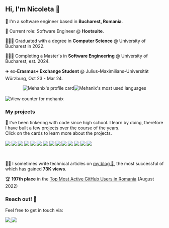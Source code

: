 ## Hi, I'm Nicoleta 🌸

🌸 I'm a software engineer based in **Bucharest, Romania**.

🦉 Current role: Software Engineer @ **Hootsuite**.

👩🏻‍🎓 Graduated with a degree in **Computer Science** @ University of Bucharest in 2022.

👩🏻‍💻 Completing a Master's in **Software Engineering** @ University of Bucharest, est. 2024.

✈️  ex-**Erasmus+ Exchange Student** @ Julius-Maximilians-Universität Würzburg, Oct 23 - Mar 24.

<div style="display:flex; flex-direction:row; align-items:center; justify-content:center;">

<img src="https://readme-stats.clckblog.space/api?username=mehanix&count_private=true&show_icons=true&theme=dracula&hide=contribs" alt="Mehanix's profile card">
<img src="https://readme-stats.clckblog.space/api/top-langs/?username=mehanix&hide=haskell,html&exclude_repo=Downbeat&langs_count=6&size_weight=0.5&count_weight=0.5&layout=compact&card_width=260&theme=dracula" alt="Mehanix's most used languages">
</div>
<br/>
<img src="https://komarev.com/ghpvc/?username=mehanix&color=FF4F8B&style=for-the-badge&label=Profile+views+since+August+2022" alt="View counter for mehanix">

### My projects

🌸 I've been tinkering with code since high school. I learn by doing, therefore I have built a few projects over the course of the years.<br> Click on the cards to learn more about the projects.

<a href="https://github.com/mehanix/arcada">
  <img align="center" src="https://readme-stats.clckblog.space/api/pin/?username=mehanix&repo=arcada&theme=dracula" />
</a>

<a href="https://github.com/mehanix/ripple">
  <img align="center" src="https://readme-stats.clckblog.space/api/pin/?username=mehanix&repo=ripple&theme=dracula" />
</a>

<a href="https://github.com/mehanix/TidyCobra">
  <img align="center" src="https://readme-stats.clckblog.space/api/pin/?username=mehanix&repo=TidyCobra&theme=dracula" />
</a>

<a href="https://github.com/mehanix/learnAnatomy">
  <img align="center" src="https://readme-stats.clckblog.space/api/pin/?username=mehanix&repo=learnAnatomy&theme=dracula" />
</a>

<a href="https://github.com/mehanix/Downbeat">
  <img align="center" src="https://readme-stats.clckblog.space/api/pin/?username=mehanix&repo=Downbeat&theme=dracula" />
</a>

<a href="https://github.com/mehanix/PancakeTower">
  <img align="center" src="https://readme-stats.clckblog.space/api/pin/?username=mehanix&repo=PancakeTower&theme=dracula" />
</a>

<a href="https://github.com/mehanix/Cave-Run">
  <img align="center" src="https://readme-stats.clckblog.space/api/pin/?username=mehanix&repo=Cave-Run&theme=dracula" />
</a>

<a href="https://github.com/mehanix/Flora">
  <img align="center" src="https://readme-stats.clckblog.space/api/pin/?username=mehanix&repo=Flora&theme=dracula" />
</a>

<a href="https://github.com/mehanix/Blackout">
  <img align="center" src="https://readme-stats.clckblog.space/api/pin/?username=mehanix&repo=Blackout&theme=dracula" />
</a>

<a href="https://github.com/mehanix/Enigma">
  <img align="center" src="https://readme-stats.clckblog.space/api/pin/?username=mehanix&repo=Enigma&theme=dracula" />
</a>

<a href="https://github.com/mehanix/21cardtrick">
  <img align="center" src="https://readme-stats.clckblog.space/api/pin/?username=mehanix&repo=21cardtrick&theme=dracula" />
</a>

<a href="https://github.com/mehanix/Storyboard">
  <img align="center" src="https://readme-stats.clckblog.space/api/pin/?username=mehanix&repo=Storyboard&theme=dracula" />
</a>

<a href="https://github.com/mehanix/IntroductionToRobotics">
  <img align="center" src="https://readme-stats.clckblog.space/api/pin/?username=mehanix&repo=IntroductionToRobotics&theme=dracula" />
</a>

<a href="https://github.com/mehanix/teme-fmi">
  <img align="center" src="https://readme-stats.clckblog.space/api/pin/?username=mehanix&repo=teme-fmi&theme=dracula" />
</a>

<br></br>
✍🏻 I sometimes write technical articles on <a href=https://medium.com/@mehanix>my blog 📝</a>, the most successful of which has gained <b>73K views</b>.

🏆 **197th place** in the [Top Most Active GitHub Users in Romania](https://commits.top/romania.html) (August 2022)
<!--
<a href="https://nicoleta.cc/blog"> 
<img src="https://img.shields.io/static/v1?&message=nicoleta.cc+(WIP)&style=for-the-badge&color=992e63&logo=ICQ&logoColor=FFFFFF&label="</img> 
</a>
-->

### Reach out! 🌟
 
Feel free to get in touch via:

<a href="mailto:hello@nicoleta.cc"> 
<img src="https://img.shields.io/static/v1?style=for-the-badge&message=Email&color=0078D4&logo=Microsoft+Outlook&logoColor=FFFFFF&label="</img> 
</a>

<a href="https://www.linkedin.com/in/nicoleta-ciausu/"> 
<img src="https://img.shields.io/static/v1?style=for-the-badge&message=LinkedIn&color=0A66C2&logo=LinkedIn&logoColor=FFFFFF&label="</img> 
</a>


<!--
**mehanix/mehanix** is a ✨ _special_ ✨ repository because its `README.md` (this file) appears on your GitHub profile.

Here are some ideas to get you started:

- 🔭 I’m currently working on ...
- 🌱 I’m currently learning ...
- 👯 I’m looking to collaborate on ...
- 🤔 I’m looking for help with ...
- 💬 Ask me about ...
- 📫 How to reach me: ...
- 😄 Pronouns: ...
- ⚡ Fun fact: ...
-->
